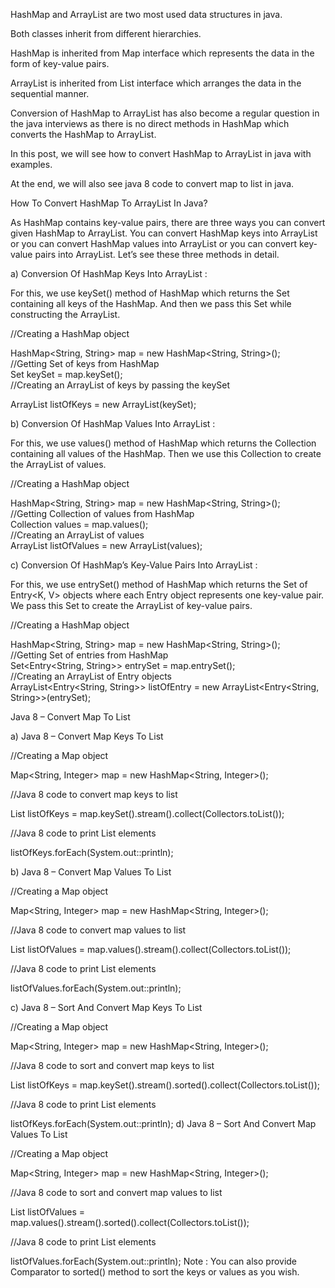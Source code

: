 HashMap and ArrayList are two most used data structures in java.

Both classes inherit from different hierarchies. 

HashMap is inherited from Map interface which represents the data in the form of key-value pairs. 

ArrayList is inherited from List interface which arranges the data in the sequential manner. 

Conversion of HashMap to ArrayList has also become a regular question in the java interviews as there is no direct methods in HashMap which converts the HashMap to ArrayList. 

In this post, we will see how to convert HashMap to ArrayList in java with examples. 

At the end, we will also see java 8 code to convert map to list in java.

How To Convert HashMap To ArrayList In Java?

As HashMap contains key-value pairs, there are three ways you can convert given HashMap to ArrayList. 
You can convert HashMap keys into ArrayList or you can convert HashMap values into ArrayList or you can convert key-value pairs into ArrayList. Let’s see these three methods in detail.

a) Conversion Of HashMap Keys Into ArrayList :

For this, we use keySet() method of HashMap which returns the Set containing all keys of the HashMap. And then we pass this Set while constructing the ArrayList.

//Creating a HashMap object 
         
HashMap<String, String> map = new HashMap<String, String>();          
//Getting Set of keys from HashMap          
Set<String> keySet = map.keySet();          
//Creating an ArrayList of keys by passing the keySet 
         
ArrayList<String> listOfKeys = new ArrayList<String>(keySet);

b) Conversion Of HashMap Values Into ArrayList :

For this, we use values() method of HashMap which returns the Collection containing all values of the HashMap. 
Then we use this Collection to create the ArrayList of values.

//Creating a HashMap object 
         
HashMap<String, String> map = new HashMap<String, String>();          
//Getting Collection of values from HashMap          
Collection<String> values = map.values();          
//Creating an ArrayList of values          
ArrayList<String> listOfValues = new ArrayList<String>(values);

c) Conversion Of HashMap’s Key-Value Pairs Into ArrayList :

For this, we use entrySet() method of HashMap which returns the Set of Entry<K, V> objects where each Entry object represents one key-value pair. We pass this Set to create the ArrayList of key-value pairs.


//Creating a HashMap object 
         
HashMap<String, String> map = new HashMap<String, String>();                   
//Getting Set of entries from HashMap                   
Set<Entry<String, String>> entrySet = map.entrySet();                   
//Creating an ArrayList of Entry objects                   
ArrayList<Entry<String, String>> listOfEntry = new ArrayList<Entry<String, String>>(entrySet);


Java 8 – Convert Map To List

a) Java 8 – Convert Map Keys To List

//Creating a Map object
         
Map<String, Integer> map = new HashMap<String, Integer>();
         
//Java 8 code to convert map keys to list
         
List<String> listOfKeys = map.keySet().stream().collect(Collectors.toList());
         
//Java 8 code to print List elements
         
listOfKeys.forEach(System.out::println);

b) Java 8 – Convert Map Values To List

//Creating a Map object
         
Map<String, Integer> map = new HashMap<String, Integer>();
         
//Java 8 code to convert map values to list
         
List<Integer> listOfValues = map.values().stream().collect(Collectors.toList());
         
//Java 8 code to print List elements
         
listOfValues.forEach(System.out::println);

c) Java 8 – Sort And Convert Map Keys To List

//Creating a Map object
         
Map<String, Integer> map = new HashMap<String, Integer>();
             
//Java 8 code to sort and convert map keys to list
                 
List<String> listOfKeys = map.keySet().stream().sorted().collect(Collectors.toList());
                 
//Java 8 code to print List elements
                 
listOfKeys.forEach(System.out::println);
d) Java 8 – Sort And Convert Map Values To List

//Creating a Map object
         
Map<String, Integer> map = new HashMap<String, Integer>();
             
//Java 8 code to sort and convert map values to list
                 
List<Integer> listOfValues = map.values().stream().sorted().collect(Collectors.toList());
                 
//Java 8 code to print List elements
                 
listOfValues.forEach(System.out::println);
Note : You can also provide Comparator to sorted() method to sort the keys or values as you wish.